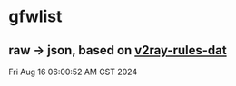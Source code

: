 # gfwlist
## raw -> json, based on [v2ray-rules-dat](https://github.com/Loyalsoldier/v2ray-rules-dat)
Fri Aug 16 06:00:52 AM CST 2024

